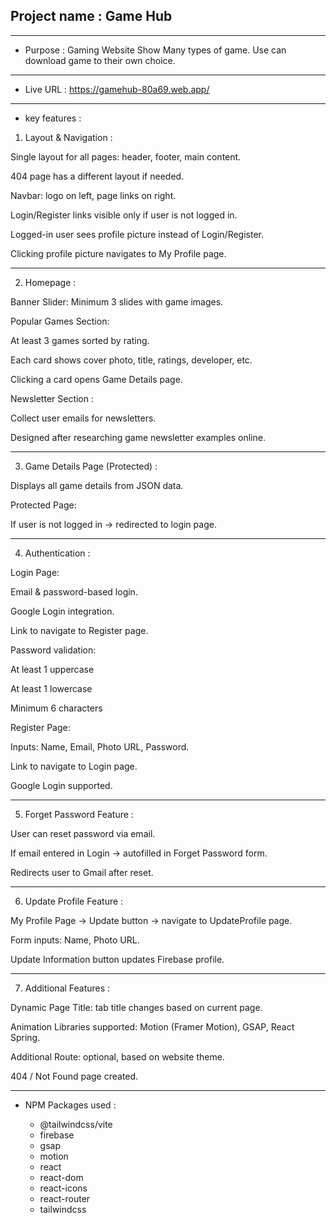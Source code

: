  
## Project name : Game Hub
-------------------

* Purpose : Gaming Website Show Many types of game. Use can download game to their own choice.

-----------------

* Live URL :  https://gamehub-80a69.web.app/

----------

* key features : 

1. Layout & Navigation :

Single layout for all pages: header, footer, main content.

404 page has a different layout if needed.

Navbar: logo on left, page links on right.

Login/Register links visible only if user is not logged in.

Logged-in user sees profile picture instead of Login/Register.

Clicking profile picture navigates to My Profile page.

---

2. Homepage :

Banner Slider: Minimum 3 slides with game images.

Popular Games Section:

At least 3 games sorted by rating.

Each card shows cover photo, title, ratings, developer, etc.

Clicking a card opens Game Details page.

Newsletter Section :

Collect user emails for newsletters.

Designed after researching game newsletter examples online.

---

3. Game Details Page (Protected) :

Displays all game details from JSON data.

Protected Page:

If user is not logged in → redirected to login page.

---

4.  Authentication :

Login Page:

Email & password-based login.

Google Login integration.

Link to navigate to Register page.

Password validation:

At least 1 uppercase

At least 1 lowercase

Minimum 6 characters

Register Page:

Inputs: Name, Email, Photo URL, Password.

Link to navigate to Login page.

Google Login supported.

---

5. Forget Password Feature :

User can reset password via email.

If email entered in Login → autofilled in Forget Password form.

Redirects user to Gmail after reset.



---

6. Update Profile Feature :

My Profile Page → Update button → navigate to UpdateProfile page.

Form inputs: Name, Photo URL.

Update Information button updates Firebase profile.



---

7. Additional Features :

Dynamic Page Title: tab title changes based on current page.

Animation Libraries supported: Motion (Framer Motion), GSAP, React Spring.

Additional Route: optional, based on website theme.

404 / Not Found page created.


------------ 
* NPM Packages used : 

    - @tailwindcss/vite
    - firebase
    - gsap
    - motion
    - react
    - react-dom
    - react-icons
    - react-router
    - tailwindcss

